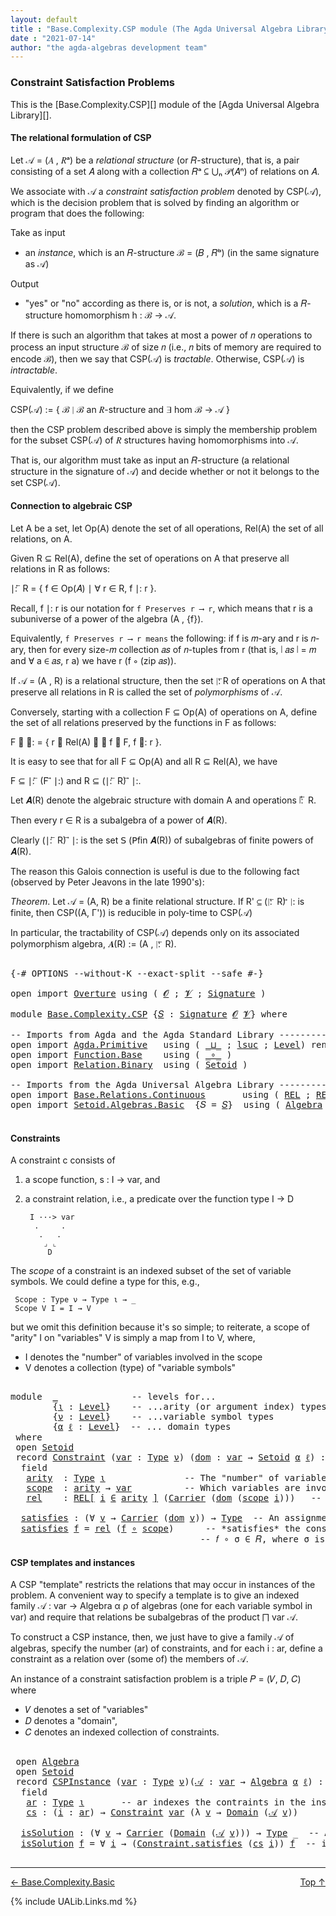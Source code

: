 ```yaml
---
layout: default
title : "Base.Complexity.CSP module (The Agda Universal Algebra Library)"
date : "2021-07-14"
author: "the agda-algebras development team"
---
```


### <a id="constraint-satisfaction-problems">Constraint Satisfaction Problems</a>

This is the [Base.Complexity.CSP][] module of the [Agda Universal Algebra Library][].

#### <a id="the-relational-formulation-of-csp">The relational formulation of CSP</a>

Let 𝒜 = (𝐴 , 𝑅ᵃ) be a *relational structure* (or 𝑅-structure), that is, a pair consisting
of a set 𝐴 along with a collection 𝑅ᵃ ⊆ ⋃ₙ 𝒫(𝐴ⁿ) of relations on 𝐴.

We associate with 𝒜 a *constraint satisfaction problem* denoted by CSP(𝒜), which is the
decision problem that is solved by finding an algorithm or program that does the following:

Take as input

+ an *instance*, which is an 𝑅-structure ℬ = (𝐵 , 𝑅ᵇ) (in the same signature as 𝒜)

Output

+ "yes" or "no" according as there is, or is not, a *solution*, which is a 𝑅-structure
  homomorphism h : ℬ → 𝒜.

If there is such an algorithm that takes at most a power of 𝑛 operations to process an
input structure ℬ of size 𝑛 (i.e., 𝑛 bits of memory are required to encode ℬ), then
we say that CSP(𝒜) is *tractable*.  Otherwise, CSP(𝒜) is *intractable*.

Equivalently, if we define

  CSP(𝒜) := \{ ℬ ∣ ℬ an 𝑅-structure and ∃ hom ℬ → 𝒜 \}

then the CSP problem described above is simply the membership problem for the subset
CSP(𝒜) of 𝑅 structures having homomorphisms into 𝒜.

That is, our algorithm must take as input an 𝑅-structure (a relational structure in the
signature of 𝒜) and decide whether or not it belongs to the set CSP(𝒜).



#### <a id="connection-to-algebraic-csp">Connection to algebraic CSP</a>

Let A be a set, let Op(A) denote the set of all operations, Rel(A) the set of all
relations, on A.

Given R ⊆ Rel(A), define the set of operations on A that preserve all relations
in R as follows:

∣: ⃖ R  =  \{ f ∈ Op(𝐴) ∣ ∀ r ∈ R, f ∣: r \}.

Recall, f ∣: r is our notation for `f Preserves r ⟶ r`, which means that r is a
subuniverse of a power of the algebra (A , {f}).

Equivalently, `f Preserves r ⟶ r means` the following: if f is 𝑚-ary and r is
𝑛-ary, then for every size-𝑚 collection 𝑎𝑠 of 𝑛-tuples from r (that is, ∣ 𝑎𝑠 ∣ = 𝑚
and ∀ a ∈ 𝑎𝑠, r a) we have r (f ∘ (zip 𝑎𝑠)).


If 𝒜 = (A , R) is a relational structure, then the set ∣: ⃖R of operations on A that
preserve all relations in R is called the set of *polymorphisms* of 𝒜.

Conversely, starting with a collection F ⊆ Op(A) of operations on A, define
the set of all relations preserved by the functions in F as follows:

F ⃗ ∣:  =  \{ r ∈ Rel(A) ∣ ∀ f ∈ F, f ∣: r \}.

It is easy to see that for all F ⊆ Op(A) and all R ⊆ Rel(A), we have

  F ⊆  ∣: ⃖ (F ⃗ ∣:)    and    R ⊆ (∣: ⃖ R) ⃗ ∣:.

Let 𝑨(R) denote the algebraic structure with domain A and operations ∣: ⃖ R.

Then every r ∈ R is a subalgebra of a power of 𝑨(R).

Clearly (∣: ⃖ R) ⃗ ∣: is the set 𝖲 (𝖯fin 𝑨(R)) of subalgebras of finite powers of 𝑨(R).

The reason this Galois connection is useful is due to the following fact (observed by
Peter Jeavons in the late 1990's):

*Theorem*. Let 𝒜 = (A, R) be a finite relational structure.
           If R' ⊆ (∣: ⃖ R) ⃗ ∣: is finite, then CSP((A, Γ'))
           is reducible in poly-time to CSP(𝒜)

In particular, the tractability of CSP(𝒜) depends only on its associated polymorphism
algebra, 𝑨(R) := (A , ∣: ⃖ R).

<pre class="Agda">

<a id="3385" class="Symbol">{-#</a> <a id="3389" class="Keyword">OPTIONS</a> <a id="3397" class="Pragma">--without-K</a> <a id="3409" class="Pragma">--exact-split</a> <a id="3423" class="Pragma">--safe</a> <a id="3430" class="Symbol">#-}</a>

<a id="3435" class="Keyword">open</a> <a id="3440" class="Keyword">import</a> <a id="3447" href="Overture.html" class="Module">Overture</a> <a id="3456" class="Keyword">using</a> <a id="3462" class="Symbol">(</a> <a id="3464" href="Overture.Signatures.html#648" class="Generalizable">𝓞</a> <a id="3466" class="Symbol">;</a> <a id="3468" href="Overture.Signatures.html#650" class="Generalizable">𝓥</a> <a id="3470" class="Symbol">;</a> <a id="3472" href="Overture.Signatures.html#3264" class="Function">Signature</a> <a id="3482" class="Symbol">)</a>

<a id="3485" class="Keyword">module</a> <a id="3492" href="Base.Complexity.CSP.html" class="Module">Base.Complexity.CSP</a> <a id="3512" class="Symbol">{</a><a id="3513" href="Base.Complexity.CSP.html#3513" class="Bound">𝑆</a> <a id="3515" class="Symbol">:</a> <a id="3517" href="Overture.Signatures.html#3264" class="Function">Signature</a> <a id="3527" href="Overture.Signatures.html#648" class="Generalizable">𝓞</a> <a id="3529" href="Overture.Signatures.html#650" class="Generalizable">𝓥</a><a id="3530" class="Symbol">}</a> <a id="3532" class="Keyword">where</a>

<a id="3539" class="Comment">-- Imports from Agda and the Agda Standard Library ------------------------------</a>
<a id="3621" class="Keyword">open</a> <a id="3626" class="Keyword">import</a> <a id="3633" href="Agda.Primitive.html" class="Module">Agda.Primitive</a>   <a id="3650" class="Keyword">using</a> <a id="3656" class="Symbol">(</a> <a id="3658" href="Agda.Primitive.html#961" class="Primitive Operator">_⊔_</a> <a id="3662" class="Symbol">;</a> <a id="3664" href="Agda.Primitive.html#931" class="Primitive">lsuc</a> <a id="3669" class="Symbol">;</a> <a id="3671" href="Agda.Primitive.html#742" class="Postulate">Level</a><a id="3676" class="Symbol">)</a> <a id="3678" class="Keyword">renaming</a> <a id="3687" class="Symbol">(</a> <a id="3689" href="Agda.Primitive.html#388" class="Primitive">Set</a> <a id="3693" class="Symbol">to</a> <a id="3696" class="Primitive">Type</a> <a id="3701" class="Symbol">)</a>
<a id="3703" class="Keyword">open</a> <a id="3708" class="Keyword">import</a> <a id="3715" href="Function.Base.html" class="Module">Function.Base</a>    <a id="3732" class="Keyword">using</a> <a id="3738" class="Symbol">(</a> <a id="3740" href="Function.Base.html#1115" class="Function Operator">_∘_</a> <a id="3744" class="Symbol">)</a>
<a id="3746" class="Keyword">open</a> <a id="3751" class="Keyword">import</a> <a id="3758" href="Relation.Binary.html" class="Module">Relation.Binary</a>  <a id="3775" class="Keyword">using</a> <a id="3781" class="Symbol">(</a> <a id="3783" href="Relation.Binary.Bundles.html#1095" class="Record">Setoid</a> <a id="3790" class="Symbol">)</a>

<a id="3793" class="Comment">-- Imports from the Agda Universal Algebra Library ------------------------------</a>
<a id="3875" class="Keyword">open</a> <a id="3880" class="Keyword">import</a> <a id="3887" href="Base.Relations.Continuous.html" class="Module">Base.Relations.Continuous</a>       <a id="3919" class="Keyword">using</a> <a id="3925" class="Symbol">(</a> <a id="3927" href="Base.Relations.Continuous.html#4773" class="Function">REL</a> <a id="3931" class="Symbol">;</a> <a id="3933" href="Base.Relations.Continuous.html#4882" class="Function">REL-syntax</a> <a id="3944" class="Symbol">)</a>
<a id="3946" class="Keyword">open</a> <a id="3951" class="Keyword">import</a> <a id="3958" href="Setoid.Algebras.Basic.html" class="Module">Setoid.Algebras.Basic</a>  <a id="3981" class="Symbol">{</a><a id="3982" class="Argument">𝑆</a> <a id="3984" class="Symbol">=</a> <a id="3986" href="Base.Complexity.CSP.html#3513" class="Bound">𝑆</a><a id="3987" class="Symbol">}</a>  <a id="3990" class="Keyword">using</a> <a id="3996" class="Symbol">(</a> <a id="3998" href="Setoid.Algebras.Basic.html#2709" class="Record">Algebra</a> <a id="4006" class="Symbol">)</a>

</pre>

#### <a id="constraints">Constraints</a>

A constraint c consists of

1. a scope function,  s : I → var, and

2. a constraint relation, i.e., a predicate over the function type I → D

        I ···> var
         .     .
          .   .
           ⌟ ⌞
            D

The *scope* of a constraint is an indexed subset of the set of variable symbols.
We could define a type for this, e.g.,

```
 Scope : Type ν → Type ι → _
 Scope V I = I → V
```

but we omit this definition because it's so simple; to reiterate,
a scope of "arity" I on "variables" V is simply a map from I to V,
where,

* I denotes the "number" of variables involved in the scope
* V denotes a collection (type) of "variable symbols"

<pre class="Agda">

<a id="4735" class="Keyword">module</a>  <a id="4743" href="Base.Complexity.CSP.html#4743" class="Module">_</a>              <a id="4758" class="Comment">-- levels for...</a>
        <a id="4783" class="Symbol">{</a><a id="4784" href="Base.Complexity.CSP.html#4784" class="Bound">ι</a> <a id="4786" class="Symbol">:</a> <a id="4788" href="Agda.Primitive.html#742" class="Postulate">Level</a><a id="4793" class="Symbol">}</a>    <a id="4798" class="Comment">-- ...arity (or argument index) types</a>
        <a id="4844" class="Symbol">{</a><a id="4845" href="Base.Complexity.CSP.html#4845" class="Bound">ν</a> <a id="4847" class="Symbol">:</a> <a id="4849" href="Agda.Primitive.html#742" class="Postulate">Level</a><a id="4854" class="Symbol">}</a>    <a id="4859" class="Comment">-- ...variable symbol types</a>
        <a id="4895" class="Symbol">{</a><a id="4896" href="Base.Complexity.CSP.html#4896" class="Bound">α</a> <a id="4898" href="Base.Complexity.CSP.html#4898" class="Bound">ℓ</a> <a id="4900" class="Symbol">:</a> <a id="4902" href="Agda.Primitive.html#742" class="Postulate">Level</a><a id="4907" class="Symbol">}</a>  <a id="4910" class="Comment">-- ... domain types</a>
 <a id="4931" class="Keyword">where</a>
 <a id="4938" class="Keyword">open</a> <a id="4943" href="Relation.Binary.Bundles.html#1095" class="Module">Setoid</a>
 <a id="4951" class="Keyword">record</a> <a id="4958" href="Base.Complexity.CSP.html#4958" class="Record">Constraint</a> <a id="4969" class="Symbol">(</a><a id="4970" href="Base.Complexity.CSP.html#4970" class="Bound">var</a> <a id="4974" class="Symbol">:</a> <a id="4976" href="Base.Complexity.CSP.html#3696" class="Primitive">Type</a> <a id="4981" href="Base.Complexity.CSP.html#4845" class="Bound">ν</a><a id="4982" class="Symbol">)</a> <a id="4984" class="Symbol">(</a><a id="4985" href="Base.Complexity.CSP.html#4985" class="Bound">dom</a> <a id="4989" class="Symbol">:</a> <a id="4991" href="Base.Complexity.CSP.html#4970" class="Bound">var</a> <a id="4995" class="Symbol">→</a> <a id="4997" href="Relation.Binary.Bundles.html#1095" class="Record">Setoid</a> <a id="5004" href="Base.Complexity.CSP.html#4896" class="Bound">α</a> <a id="5006" href="Base.Complexity.CSP.html#4898" class="Bound">ℓ</a><a id="5007" class="Symbol">)</a> <a id="5009" class="Symbol">:</a> <a id="5011" href="Base.Complexity.CSP.html#3696" class="Primitive">Type</a> <a id="5016" class="Symbol">(</a><a id="5017" href="Base.Complexity.CSP.html#4845" class="Bound">ν</a> <a id="5019" href="Agda.Primitive.html#961" class="Primitive Operator">⊔</a> <a id="5021" href="Base.Complexity.CSP.html#4896" class="Bound">α</a> <a id="5023" href="Agda.Primitive.html#961" class="Primitive Operator">⊔</a> <a id="5025" href="Agda.Primitive.html#931" class="Primitive">lsuc</a> <a id="5030" href="Base.Complexity.CSP.html#4784" class="Bound">ι</a><a id="5031" class="Symbol">)</a> <a id="5033" class="Keyword">where</a>
  <a id="5041" class="Keyword">field</a>
   <a id="5050" href="Base.Complexity.CSP.html#5050" class="Field">arity</a>  <a id="5057" class="Symbol">:</a> <a id="5059" href="Base.Complexity.CSP.html#3696" class="Primitive">Type</a> <a id="5064" href="Base.Complexity.CSP.html#4784" class="Bound">ι</a>               <a id="5080" class="Comment">-- The &quot;number&quot; of variables involved in the constraint.</a>
   <a id="5140" href="Base.Complexity.CSP.html#5140" class="Field">scope</a>  <a id="5147" class="Symbol">:</a> <a id="5149" href="Base.Complexity.CSP.html#5050" class="Field">arity</a> <a id="5155" class="Symbol">→</a> <a id="5157" href="Base.Complexity.CSP.html#4970" class="Bound">var</a>          <a id="5170" class="Comment">-- Which variables are involved in the constraint.</a>
   <a id="5224" href="Base.Complexity.CSP.html#5224" class="Field">rel</a>    <a id="5231" class="Symbol">:</a> <a id="5233" href="Base.Relations.Continuous.html#4882" class="Function">REL[</a> <a id="5238" href="Base.Complexity.CSP.html#5238" class="Bound">i</a> <a id="5240" href="Base.Relations.Continuous.html#4882" class="Function">∈</a> <a id="5242" href="Base.Complexity.CSP.html#5050" class="Field">arity</a> <a id="5248" href="Base.Relations.Continuous.html#4882" class="Function">]</a> <a id="5250" class="Symbol">(</a><a id="5251" href="Relation.Binary.Bundles.html#1158" class="Field">Carrier</a> <a id="5259" class="Symbol">(</a><a id="5260" href="Base.Complexity.CSP.html#4985" class="Bound">dom</a> <a id="5264" class="Symbol">(</a><a id="5265" href="Base.Complexity.CSP.html#5140" class="Field">scope</a> <a id="5271" href="Base.Complexity.CSP.html#5238" class="Bound">i</a><a id="5272" class="Symbol">)))</a>   <a id="5278" class="Comment">-- The constraint relation.</a>

  <a id="5309" href="Base.Complexity.CSP.html#5309" class="Function">satisfies</a> <a id="5319" class="Symbol">:</a> <a id="5321" class="Symbol">(∀</a> <a id="5324" href="Base.Complexity.CSP.html#5324" class="Bound">v</a> <a id="5326" class="Symbol">→</a> <a id="5328" href="Relation.Binary.Bundles.html#1158" class="Field">Carrier</a> <a id="5336" class="Symbol">(</a><a id="5337" href="Base.Complexity.CSP.html#4985" class="Bound">dom</a> <a id="5341" href="Base.Complexity.CSP.html#5324" class="Bound">v</a><a id="5342" class="Symbol">))</a> <a id="5345" class="Symbol">→</a> <a id="5347" href="Base.Complexity.CSP.html#3696" class="Primitive">Type</a>  <a id="5353" class="Comment">-- An assignment 𝑓 : var → dom of values to variables</a>
  <a id="5409" href="Base.Complexity.CSP.html#5309" class="Function">satisfies</a> <a id="5419" href="Base.Complexity.CSP.html#5419" class="Bound">f</a> <a id="5421" class="Symbol">=</a> <a id="5423" href="Base.Complexity.CSP.html#5224" class="Field">rel</a> <a id="5427" class="Symbol">(</a><a id="5428" href="Base.Complexity.CSP.html#5419" class="Bound">f</a> <a id="5430" href="Function.Base.html#1115" class="Function Operator">∘</a> <a id="5432" href="Base.Complexity.CSP.html#5140" class="Field">scope</a><a id="5437" class="Symbol">)</a>      <a id="5444" class="Comment">-- *satisfies* the constraint 𝐶 = (σ , 𝑅) provided</a>
                                    <a id="5531" class="Comment">-- 𝑓 ∘ σ ∈ 𝑅, where σ is the scope of the constraint.</a>
</pre>


#### <a id="csp-templates-and-instances">CSP templates and instances</a>

A CSP "template" restricts the relations that may occur in instances of the problem.
A convenient way to specify a template is to give an indexed family
𝒜 : var → Algebra α ρ of algebras (one for each variable symbol in var)
and require that relations be subalgebras of the product ⨅ var 𝒜.

To construct a CSP instance, then, we just have to give a family 𝒜 of algebras, specify
the number (ar) of constraints, and for each i : ar, define a constraint as a relation
over (some of) the members of 𝒜.

An instance of a constraint satisfaction problem is a triple 𝑃 = (𝑉, 𝐷, 𝐶) where

* 𝑉 denotes a set of "variables"
* 𝐷 denotes a "domain",
* 𝐶 denotes an indexed collection of constraints.

<pre class="Agda">

 <a id="6378" class="Keyword">open</a> <a id="6383" href="Setoid.Algebras.Basic.html#2709" class="Module">Algebra</a>
 <a id="6392" class="Keyword">open</a> <a id="6397" href="Relation.Binary.Bundles.html#1095" class="Module">Setoid</a>
 <a id="6405" class="Keyword">record</a> <a id="6412" href="Base.Complexity.CSP.html#6412" class="Record">CSPInstance</a> <a id="6424" class="Symbol">(</a><a id="6425" href="Base.Complexity.CSP.html#6425" class="Bound">var</a> <a id="6429" class="Symbol">:</a> <a id="6431" href="Base.Complexity.CSP.html#3696" class="Primitive">Type</a> <a id="6436" href="Base.Complexity.CSP.html#4845" class="Bound">ν</a><a id="6437" class="Symbol">)(</a><a id="6439" href="Base.Complexity.CSP.html#6439" class="Bound">𝒜</a> <a id="6441" class="Symbol">:</a> <a id="6443" href="Base.Complexity.CSP.html#6425" class="Bound">var</a> <a id="6447" class="Symbol">→</a> <a id="6449" href="Setoid.Algebras.Basic.html#2709" class="Record">Algebra</a> <a id="6457" href="Base.Complexity.CSP.html#4896" class="Bound">α</a> <a id="6459" href="Base.Complexity.CSP.html#4898" class="Bound">ℓ</a><a id="6460" class="Symbol">)</a> <a id="6462" class="Symbol">:</a> <a id="6464" href="Base.Complexity.CSP.html#3696" class="Primitive">Type</a> <a id="6469" class="Symbol">(</a><a id="6470" href="Base.Complexity.CSP.html#4845" class="Bound">ν</a> <a id="6472" href="Agda.Primitive.html#961" class="Primitive Operator">⊔</a> <a id="6474" href="Base.Complexity.CSP.html#4896" class="Bound">α</a> <a id="6476" href="Agda.Primitive.html#961" class="Primitive Operator">⊔</a> <a id="6478" href="Agda.Primitive.html#931" class="Primitive">lsuc</a> <a id="6483" href="Base.Complexity.CSP.html#4784" class="Bound">ι</a><a id="6484" class="Symbol">)</a> <a id="6486" class="Keyword">where</a>
  <a id="6494" class="Keyword">field</a>
   <a id="6503" href="Base.Complexity.CSP.html#6503" class="Field">ar</a> <a id="6506" class="Symbol">:</a> <a id="6508" href="Base.Complexity.CSP.html#3696" class="Primitive">Type</a> <a id="6513" href="Base.Complexity.CSP.html#4784" class="Bound">ι</a>       <a id="6521" class="Comment">-- ar indexes the contraints in the instance</a>
   <a id="6569" href="Base.Complexity.CSP.html#6569" class="Field">cs</a> <a id="6572" class="Symbol">:</a> <a id="6574" class="Symbol">(</a><a id="6575" href="Base.Complexity.CSP.html#6575" class="Bound">i</a> <a id="6577" class="Symbol">:</a> <a id="6579" href="Base.Complexity.CSP.html#6503" class="Field">ar</a><a id="6581" class="Symbol">)</a> <a id="6583" class="Symbol">→</a> <a id="6585" href="Base.Complexity.CSP.html#4958" class="Record">Constraint</a> <a id="6596" href="Base.Complexity.CSP.html#6425" class="Bound">var</a> <a id="6600" class="Symbol">(λ</a> <a id="6603" href="Base.Complexity.CSP.html#6603" class="Bound">v</a> <a id="6605" class="Symbol">→</a> <a id="6607" href="Setoid.Algebras.Basic.html#2766" class="Field">Domain</a> <a id="6614" class="Symbol">(</a><a id="6615" href="Base.Complexity.CSP.html#6439" class="Bound">𝒜</a> <a id="6617" href="Base.Complexity.CSP.html#6603" class="Bound">v</a><a id="6618" class="Symbol">))</a>

  <a id="6624" href="Base.Complexity.CSP.html#6624" class="Function">isSolution</a> <a id="6635" class="Symbol">:</a> <a id="6637" class="Symbol">(∀</a> <a id="6640" href="Base.Complexity.CSP.html#6640" class="Bound">v</a> <a id="6642" class="Symbol">→</a> <a id="6644" href="Relation.Binary.Bundles.html#1158" class="Field">Carrier</a> <a id="6652" class="Symbol">(</a><a id="6653" href="Setoid.Algebras.Basic.html#2766" class="Field">Domain</a> <a id="6660" class="Symbol">(</a><a id="6661" href="Base.Complexity.CSP.html#6439" class="Bound">𝒜</a> <a id="6663" href="Base.Complexity.CSP.html#6640" class="Bound">v</a><a id="6664" class="Symbol">)))</a> <a id="6668" class="Symbol">→</a> <a id="6670" href="Base.Complexity.CSP.html#3696" class="Primitive">Type</a> <a id="6675" class="Symbol">_</a>  <a id="6678" class="Comment">-- An assignment *solves* the instance</a>
  <a id="6719" href="Base.Complexity.CSP.html#6624" class="Function">isSolution</a> <a id="6730" href="Base.Complexity.CSP.html#6730" class="Bound">f</a> <a id="6732" class="Symbol">=</a> <a id="6734" class="Symbol">∀</a> <a id="6736" href="Base.Complexity.CSP.html#6736" class="Bound">i</a> <a id="6738" class="Symbol">→</a> <a id="6740" class="Symbol">(</a><a id="6741" href="Base.Complexity.CSP.html#5309" class="Function">Constraint.satisfies</a> <a id="6762" class="Symbol">(</a><a id="6763" href="Base.Complexity.CSP.html#6569" class="Field">cs</a> <a id="6766" href="Base.Complexity.CSP.html#6736" class="Bound">i</a><a id="6767" class="Symbol">))</a> <a id="6770" href="Base.Complexity.CSP.html#6730" class="Bound">f</a>  <a id="6773" class="Comment">-- if it satisfies all the constraints.</a>

</pre>

--------------------------------

<span>[← Base.Complexity.Basic](Base.Complexity.Basic.html)</span>
<span style="float:right;">[Top ↑](index.html)</span>

{% include UALib.Links.md %}
